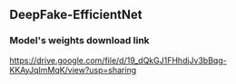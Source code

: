 ## DeepFake-EfficientNet

### Model's weights download link
https://drive.google.com/file/d/19_dQkGJ1FHhdjJv3bBqg-KKAyJqImMqK/view?usp=sharing
